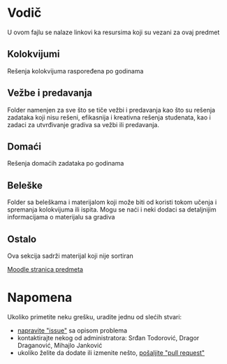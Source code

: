 # Vodič
U ovom fajlu se nalaze linkovi ka resursima koji su vezani za ovaj predmet

## Kolokvijumi
Rešenja kolokvijuma raspoređena po godinama

[//]: # ([Link ka folderu Kolokvijumi][kolokvijumi])

## Vežbe i predavanja
Folder namenjen za sve što se tiče vežbi i predavanja kao što su rešenja zadataka koji nisu rešeni, efikasnija i kreativna rešenja studenata, kao i zadaci za utvrđivanje gradiva sa vežbi ili predavanja.

[//]: # ([Link ka materijalu][vežbe i predavanja])

## Domaći
Rešenja domaćih zadataka po godinama

[//]: # ([Link ka folderu Domaći][domaći])

## Beleške
Folder sa beleškama i materijalom koji može biti od koristi tokom učenja i spremanja kolokvijuma ili ispita. Mogu se naći i neki dodaci sa detaljnijim informacijama
o materijalu sa gradiva

[//]: # ([Link ka folderu sa beleškama][beleške])

## Ostalo
Ova sekcija sadrži materijal koji nije sortiran

[Moodle stranica predmeta][stranica predmeta]  

[//]: # ([Link ka folderu Ostalo][ostalo])

# Napomena
Ukoliko primetite neku grešku, uradite jednu od slećih stvari:
* [napravite "issue"][new issue] sa opisom problema
* kontaktirajte nekog od administratora: Srđan Todorović, Dragor Draganović, Mihajlo Janković  
* ukoliko želite da dodate ili izmenite nešto, [pošaljite "pull request"][pull request]



[//]: # (---------------------------------------------------------)

[//]: # (-------------U ovom delu se nalaze reference-------------)

[//]: # (---------------------------------------------------------)



[kolokvijumi]: ./Kolokvijumi

[vežbe i predavanja]: ./Ve%C5%BEbe%20i%20predavanja/Vodi%C4%8D_vip.md#vodi%C4%8D

[domaći]: ./Doma%C4%87i

[beleške]: ./Bele%C5%A1ke

[ostalo]: ./Ostalo

[stranica predmeta]: https://imi.pmf.kg.ac.rs/moodle/course/view.php?id=395

[new issue]: https://github.com/Produktivna-grupa/PMFKG/issues/new

[pull request]: https://github.com/Produktivna-grupa/PMFKG/compare


